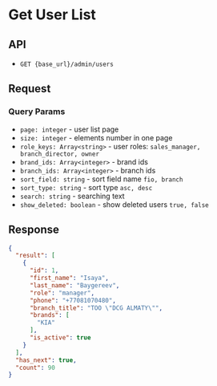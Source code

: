 # Get User List

## API

- `GET {base_url}/admin/users`

## Request

### Query Params

- `page: integer` - user list page
- `size: integer` - elements number in one page
- `role_keys: Array<string>` - user roles: `sales_manager, branch_director, owner`
- `brand_ids: Array<integer>` - brand ids
- `branch_ids: Array<integer>` - branch ids
- `sort_field: string` - sort field name `fio, branch`
- `sort_type: string` - sort type `asc, desc`
- `search: string` - searching text
- `show_deleted: boolean` - show deleted users `true, false`


## Response

```json
{
  "result": [
    {
      "id": 1,
      "first_name": "Isaya",
      "last_name": "Baygereev",
      "role": "manager",
      "phone": "+77081070480",
      "branch_title": "ТОО \"DCG ALMATY\"",
      "brands": [
        "KIA"
      ],
      "is_active": true
    }
  ],
  "has_next": true,
  "count": 90
}
```
